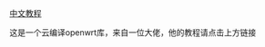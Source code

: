 [中文教程](https://p3terx.com/archives/build-openwrt-with-github-actions.html)

这是一个云编译openwrt库，来自一位大佬，他的教程请点击上方链接
